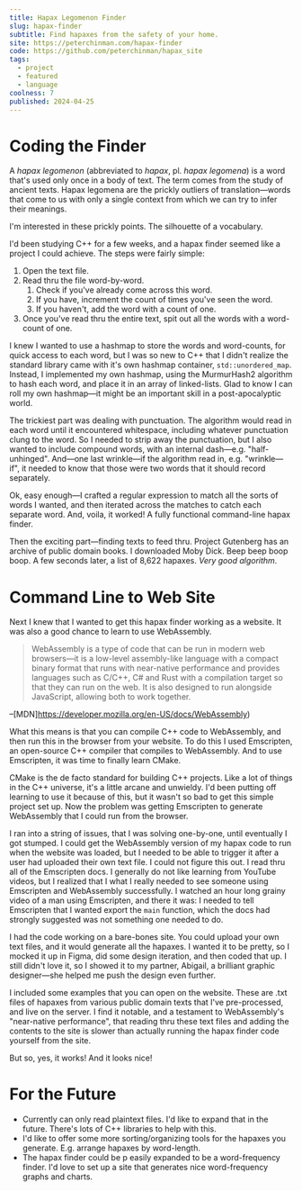 ```yaml
---
title: Hapax Legomenon Finder
slug: hapax-finder
subtitle: Find hapaxes from the safety of your home.
site: https://peterchinman.com/hapax-finder
code: https://github.com/peterchinman/hapax_site
tags:
  - project
  - featured
  - language
coolness: 7
published: 2024-04-25
---
```


# Coding the Finder

A _hapax legomenon_ (abbreviated to _hapax_, pl. _hapax legomena_) is a word that's used only once in a body of text. The term comes from the study of ancient texts. Hapax legomena are the prickly outliers of translation—words that come to us with only a single context from which we can try to infer their meanings.

I'm interested in these prickly points. The silhouette of a vocabulary.

I'd been studying C++ for a few weeks, and a hapax finder seemed like a project I could achieve. The steps were fairly simple:

1. Open the text file.
2. Read thru the file word-by-word.
    1. Check if you've already come across this word.
    2. If you have, increment the count of times you've seen the word.
    3. If you haven't, add the word with a count of one.
3. Once you've read thru the entire text, spit out all the words with a word-count of one.

I knew I wanted to use a hashmap to store the words and word-counts, for quick access to each word, but I was so new to C++ that I didn't realize the standard library came with it's own hashmap container, `std::unordered_map`. Instead, I implemented my own hashmap, using the MurmurHash2 algorithm to hash each word, and place it in an array of linked-lists. Glad to know I can roll my own hashmap—it might be an important skill in a post-apocalyptic world.

The trickiest part was dealing with punctuation. The algorithm would read in each word until it encountered whitespace, including whatever punctuation clung to the word. So I needed to strip away the punctuation, but I also wanted to include compound words, with an internal dash—e.g. "half-unhinged". And—one last wrinkle—if the algorithm read in, e.g. "wrinkle—if", it needed to know that those were two words that it should record separately.

Ok, easy enough—I crafted a regular expression to match all the sorts of words I wanted, and then iterated across the matches to catch each separate word. And, voila, it worked! A fully functional command-line hapax finder.

Then the exciting part—finding texts to feed thru. Project Gutenberg has an archive of public domain books. I downloaded Moby Dick. Beep beep boop boop. A few seconds later, a list of 8,622 hapaxes. _Very good algorithm_.

# Command Line to Web Site

Next I knew that I wanted to get this hapax finder working as a website. It was also a good chance to learn to use WebAssembly.

> WebAssembly is a type of code that can be run in modern web browsers—it is a low-level assembly-like language with a compact binary format that runs with near-native performance and provides languages such as C/C++, C# and Rust with a compilation target so that they can run on the web. It is also designed to run alongside JavaScript, allowing both to work together.

–[MDN]https://developer.mozilla.org/en-US/docs/WebAssembly)

What this means is that you can compile C++ code to WebAssembly, and then run this in the browser from your website. To do this I used Emscripten, an open-source C++ compiler that compiles to WebAssembly. And to use Emscripten, it was time to finally learn CMake.

CMake is the de facto standard for building C++ projects. Like a lot of things in the C++ universe, it's a little arcane and unwieldy. I'd been putting off learning to use it because of this, but it wasn't so bad to get this simple project set up. Now the problem was getting Emscripten to generate WebAssembly that I could run from the browser.

I ran into a string of issues, that I was solving one-by-one, until eventually I got stumped. I could get the WebAssembly version of my hapax code to run when the website was loaded, but I needed to be able to trigger it after a user had uploaded their own text file. I could not figure this out. I read thru all of the Emscripten docs. I generally do not like learning from YouTube videos, but I realized that I what I really needed to see someone using Emscripten and WebAssembly successfully. I watched an hour long grainy video of a man using Emscripten, and there it was: I needed to tell Emscripten that I wanted export the `main` function, which the docs had strongly suggested was not something one needed to do.

I had the code working on a bare-bones site. You could upload your own text files, and it would generate all the hapaxes. I wanted it to be pretty, so I mocked it up in Figma, did some design iteration, and then coded that up. I still didn't love it, so I showed it to my partner, Abigail, a brilliant graphic designer—she helped me push the design even further.

I included some examples that you can open on the website. These are .txt files of hapaxes from various public domain texts that I've pre-processed, and live on the server. I find it notable, and a testament to WebAssembly's "near-native performance", that reading thru these text files and adding the contents to the site is slower than actually running the hapax finder code yourself from the site.

But so, yes, it works! And it looks nice!

# For the Future

- Currently can only read plaintext files. I'd like to expand that in the future. There's lots of C++ libraries to help with this.
- I'd like to offer some more sorting/organizing tools for the hapaxes you generate. E.g. arrange hapaxes by word-length.
- The hapax finder could be p easily expanded to be a word-frequency finder. I'd love to set up a site that generates nice word-frequency graphs and charts.

